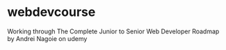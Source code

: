 # webdevcourse
Working through The Complete Junior to Senior Web Developer Roadmap by Andrei Nagoie on udemy
